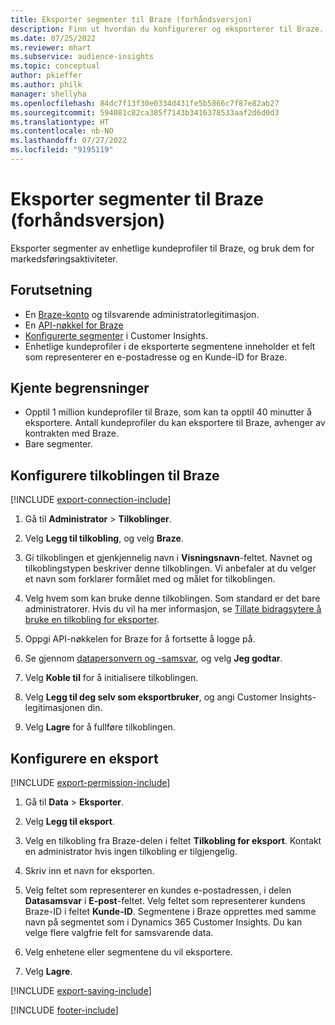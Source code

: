 ```yaml
---
title: Eksporter segmenter til Braze (forhåndsversjon)
description: Finn ut hvordan du konfigurerer og eksporterer til Braze.
ms.date: 07/25/2022
ms.reviewer: mhart
ms.subservice: audience-insights
ms.topic: conceptual
author: pkieffer
ms.author: philk
manager: shellyha
ms.openlocfilehash: 84dc7f13f30e0334d431fe5b5866c7f87e82ab27
ms.sourcegitcommit: 594081c82ca385f7143b3416378533aaf2d6d0d3
ms.translationtype: HT
ms.contentlocale: nb-NO
ms.lasthandoff: 07/27/2022
ms.locfileid: "9195119"
---
```

# <a name="export-segments-to-braze-preview"></a>Eksporter segmenter til Braze (forhåndsversjon)

Eksporter segmenter av enhetlige kundeprofiler til Braze, og bruk dem for markedsføringsaktiviteter.

## <a name="prerequisites"></a>Forutsetning

- En [Braze-konto](https://www.braze.com/) og tilsvarende administratorlegitimasjon.
- En [API-nøkkel for Braze](https://www.braze.com/docs/api/basics/)
- [Konfigurerte segmenter](segments.md) i Customer Insights.
- Enhetlige kundeprofiler i de eksporterte segmentene inneholder et felt som representerer en e-postadresse og en Kunde-ID for Braze.

## <a name="known-limitations"></a>Kjente begrensninger

- Opptil 1 million kundeprofiler til Braze, som kan ta opptil 40 minutter å eksportere. Antall kundeprofiler du kan eksportere til Braze, avhenger av kontrakten med Braze.
- Bare segmenter.

## <a name="set-up-connection-to-braze"></a>Konfigurere tilkoblingen til Braze

[!INCLUDE [export-connection-include](includes/export-connection-admn.md)]

1. Gå til **Administrator** > **Tilkoblinger**.

1. Velg **Legg til tilkobling**, og velg **Braze**.

1. Gi tilkoblingen et gjenkjennelig navn i **Visningsnavn**-feltet. Navnet og tilkoblingstypen beskriver denne tilkoblingen. Vi anbefaler at du velger et navn som forklarer formålet med og målet for tilkoblingen.

1. Velg hvem som kan bruke denne tilkoblingen. Som standard er det bare administratorer. Hvis du vil ha mer informasjon, se [Tillate bidragsytere å bruke en tilkobling for eksporter](connections.md#allow-contributors-to-use-a-connection-for-exports).

1. Oppgi API-nøkkelen for Braze for å fortsette å logge på.

1. Se gjennom [datapersonvern og -samsvar](connections.md#data-privacy-and-compliance), og velg **Jeg godtar**.

1. Velg **Koble til** for å initialisere tilkoblingen.

1. Velg **Legg til deg selv som eksportbruker**, og angi Customer Insights-legitimasjonen din.

1. Velg **Lagre** for å fullføre tilkoblingen.

## <a name="configure-an-export"></a>Konfigurere en eksport

[!INCLUDE [export-permission-include](includes/export-permission.md)]

1. Gå til **Data** > **Eksporter**.

1. Velg **Legg til eksport**.

1. Velg en tilkobling fra Braze-delen i feltet **Tilkobling for eksport**. Kontakt en administrator hvis ingen tilkobling er tilgjengelig.

1. Skriv inn et navn for eksporten.

1. Velg feltet som representerer en kundes e-postadressen, i delen **Datasamsvar** i **E-post**-feltet. Velg feltet som representerer kundens Braze-ID i feltet **Kunde-ID**. Segmentene i Braze opprettes med samme navn på segmentet som i Dynamics 365 Customer Insights. Du kan velge flere valgfrie felt for samsvarende data.

1. Velg enhetene eller segmentene du vil eksportere.

1. Velg **Lagre**.

[!INCLUDE [export-saving-include](includes/export-saving.md)]

[!INCLUDE [footer-include](includes/footer-banner.md)]
